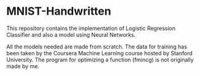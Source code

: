 # MNIST-Handwritten
This repository contains the implementation of Logistic Regression Classifier and also a model using Neural Networks.

All the models needed are made from scratch.
The data for training has been taken by the Coursera Machine Learning course hosted by Stanford University.
The program for optimizing a function (fmincg) is not originally made by me. 
